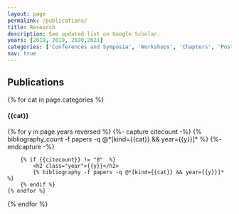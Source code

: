 ```yaml
---
layout: page
permalink: /publications/
title: Research
description: See updated list on Google Scholar.
years: [2018, 2019, 2020,2021]
categories: ['Conferences and Symposia', 'Workshops', 'Chapters', 'Posters']
nav: true
---
```


<div class="publications">

<h2>Publications</h2>
{% for cat in page.categories  %}
	<h4>{{cat}}</h4>
	{% for y in page.years reversed  %}
		{%- capture citecount -%}
		{% bibliography_count -f papers -q @*[kind={{cat}} && year={{y}}]* %}
		{%- endcapture -%}

		{% if {{citecount}} != "0"  %}
			<h2 class="year">{{y}}</h2>
			{% bibliography -f papers -q @*[kind={{cat}} && year={{y}}]* %}
		{% endif %}
	{% endfor %}
{% endfor %}

</div>
